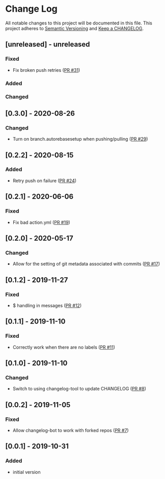 # Change Log

All notable changes to this project will be documented in this file. This project adheres to [Semantic Versioning](http://semver.org/) and [Keep a CHANGELOG](http://keepachangelog.com/).

## [unreleased] - unreleased

### Fixed

- Fix broken push retries ([PR #31](https://github.com/ponylang/changelog-bot-action/pull/31))

### Added


### Changed


## [0.3.0] - 2020-08-26

### Changed

- Turn on branch.autorebasesetup when pushing/pulling ([PR #29](https://github.com/ponylang/changelog-bot-action/pull/29))

## [0.2.2] - 2020-08-15

### Added

- Retry push on failure ([PR #24](https://github.com/ponylang/changelog-bot-action/pull/24))

## [0.2.1] - 2020-06-06

### Fixed

- Fix bad action.yml ([PR #19](https://github.com/ponylang/changelog-bot-action/pull/19))

## [0.2.0] - 2020-05-17

### Changed

- Allow for the setting of git metadata associated with commits ([PR #17](https://github.com/ponylang/changelog-bot-action/pull/17))

## [0.1.2] - 2019-11-27

### Fixed

- $ handling in messages ([PR #12](https://github.com/ponylang/changelog-bot-action/pull/12))

## [0.1.1] - 2019-11-10

### Fixed

- Correctly work when there are no labels ([PR #11](https://github.com/ponylang/changelog-bot-action/pull/11))

## [0.1.0] - 2019-11-10

### Changed

- Switch to using changelog-tool to update CHANGELOG ([PR #8](https://github.com/ponylang/changelog-bot-action/pull/8))

## [0.0.2] - 2019-11-05

### Fixed

- Allow changelog-bot to work with forked repos ([PR #7](https://github.com/ponylang/changelog-bot-action/pull/7))

## [0.0.1] - 2019-10-31

### Added

- initial version

